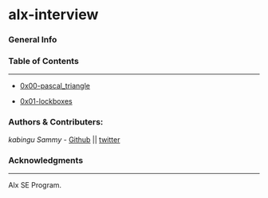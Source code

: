 # alx-interview

### General Info


### Table of Contents
***

* [0x00-pascal_triangle](./0x00-pascal_triangle/)

* [0x01-lockboxes](./0x01-lockboxes/)

### Authors & Contributers:
*kabingu Sammy* - [Github](https://github.com/kabingusam) || [twitter](https://twitter.com/Kabingusammy)

### Acknowledgments 
***
Alx SE Program.
